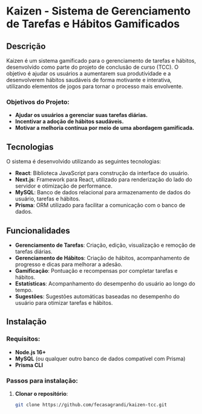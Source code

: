 # Kaizen - Sistema de Gerenciamento de Tarefas e Hábitos Gamificados

## Descrição

Kaizen é um sistema gamificado para o gerenciamento de tarefas e hábitos, desenvolvido como parte do projeto de conclusão de curso (TCC). O objetivo é ajudar os usuários a aumentarem sua produtividade e a desenvolverem hábitos saudáveis de forma motivante e interativa, utilizando elementos de jogos para tornar o processo mais envolvente.

### Objetivos do Projeto:
- **Ajudar os usuários a gerenciar suas tarefas diárias.**
- **Incentivar a adoção de hábitos saudáveis.**
- **Motivar a melhoria contínua por meio de uma abordagem gamificada.**

## Tecnologias

O sistema é desenvolvido utilizando as seguintes tecnologias:
- **React**: Biblioteca JavaScript para construção da interface do usuário.
- **Next.js**: Framework para React, utilizado para renderização do lado do servidor e otimização de performance.
- **MySQL**: Banco de dados relacional para armazenamento de dados do usuário, tarefas e hábitos.
- **Prisma**: ORM utilizado para facilitar a comunicação com o banco de dados.

## Funcionalidades

- **Gerenciamento de Tarefas**: Criação, edição, visualização e remoção de tarefas diárias.
- **Gerenciamento de Hábitos**: Criação de hábitos, acompanhamento de progresso e dicas para melhorar a adesão.
- **Gamificação**: Pontuação e recompensas por completar tarefas e hábitos.
- **Estatísticas**: Acompanhamento do desempenho do usuário ao longo do tempo.
- **Sugestões**: Sugestões automáticas baseadas no desempenho do usuário para otimizar tarefas e hábitos.

## Instalação

### Requisitos:
- **Node.js 16+**
- **MySQL** (ou qualquer outro banco de dados compatível com Prisma)
- **Prisma CLI**

### Passos para instalação:

1. **Clonar o repositório**:

   ```bash
   git clone https://github.com/fecasagrandi/kaizen-tcc.git
